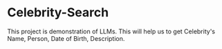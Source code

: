 # Celebrity-Search
This project is demonstration of  LLMs. This will help us to get Celebrity's Name, Person, Date of Birth, Description.
